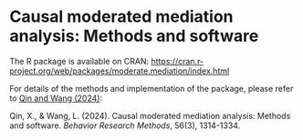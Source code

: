 # Causal moderated mediation analysis: Methods and software

The R package is available on CRAN: https://cran.r-project.org/web/packages/moderate.mediation/index.html

For details of the methods and implementation of the package, please refer to [Qin and Wang (2024)](https://link.springer.com/article/10.3758/s13428-023-02095-4):

Qin, X., & Wang, L. (2024). Causal moderated mediation analysis: Methods and software. _Behavior Research Methods_, 56(3), 1314-1334.
